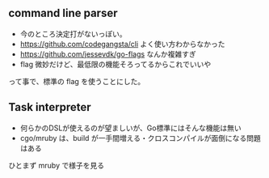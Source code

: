 command line parser
-------------------

* 今のところ決定打がないっぽい。
* https://github.com/codegangsta/cli よく使い方わからなかった
* https://github.com/jessevdk/go-flags なんか複雑すぎ
* flag 微妙だけど、最低限の機能そろってるからこれでいいや

って事で、標準の flag を使うことにした。

Task interpreter
----------------

* 何らかのDSLが使えるのが望ましいが、Go標準にはそんな機能は無い
* cgo/mruby は、build が一手間増える・クロスコンパイルが面倒になる問題はある

ひとまず mruby で様子を見る
